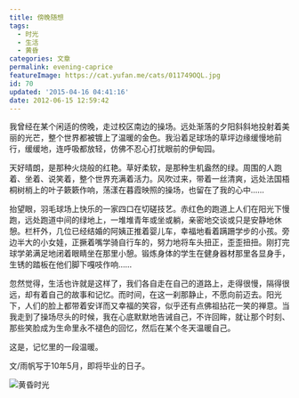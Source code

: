 ```yaml
---
title: 傍晚随想
tags:
  - 时光
  - 生活
  - 黄昏
categories: 文章
permalink: evening-caprice
featureImage: https://cat.yufan.me/cats/011749OQL.jpg
id: 70
updated: '2015-04-16 04:41:16'
date: 2012-06-15 12:59:42
---
```


我曾经在某个闲适的傍晚，走过校区南边的操场。远处渐落的夕阳斜斜地投射着美丽的光芒，整个世界都被镀上了温暖的金色。我沿着足球场的草坪边缘缓慢地前行，缓缓地，连呼吸都放轻，仿佛不忍心打扰眼前的伊甸园。

<!--more-->

天好晴朗，是那种火烧般的红艳。草好柔软，是那种生机盎然的绿。周围的人跑着、坐着、说笑着，整个世界充满着活力。风吹过来，带着一丝清爽，远处法国梧桐树梢上的叶子簌簌作响，荡漾在暮霞映照的操场，也留在了我的心中……

抬望眼，羽毛球场上快乐的一家四口在切磋技艺。赤红色的跑道上人们在阳光下慢跑，远处跑道中间的绿地上，一堆堆青年或坐或躺，亲密地交谈或只是安静地休憩。栏杆外，几位已经结婚的阿姨正推着婴儿车，幸福地看着蹒跚学步的小孩。旁边半大的小女娃，正撅着嘴学骑自行车的，努力地将车头扭正，歪歪扭扭。刚打完球学弟满足地闭着眼睛坐在那里小憩。锻炼身体的学生在健身器材那里各显身手，生锈的踏板在他们脚下嘎吱作响……

忽然觉得，生活也许就是这样了，我们各自走在自己的道路上，走得很慢，隔得很远，却有着自己的故事和记忆。而时间，在这一刹那静止，不愿向前迈去。阳光下，人们的脸上都带着安详而又幸福的笑容，似乎还有点佛祖拈花一笑的禅意。当我走到了操场尽头的时候，我在心底默默地告诫自己，不许回眸，就让那个时刻、那些笑脸成为生命里永不褪色的回忆，然后在某个冬天温暖自己。

这是，记忆里的一段温暖。

文/雨帆写于10年5月，即将毕业的日子。

![黄昏时光](https://cat.yufan.me/cats/0117505jT.png)
